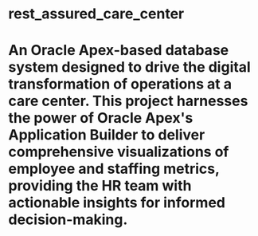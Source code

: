 # rest_assured_care_center
# An Oracle Apex-based database system designed to drive the digital transformation of operations at a care center. This project harnesses the power of Oracle Apex's Application Builder to deliver comprehensive visualizations of employee and staffing metrics, providing the HR team with actionable insights for informed decision-making.
